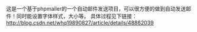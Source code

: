 这是一个基于phpmailer的一个自动邮件发送项目，可以很方便的做到自动发送邮件！同时能设置字体样式，大小等。
具体过程见下链接：
http://blog.csdn.net/whq19890827/article/details/48862039

